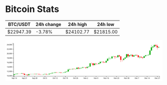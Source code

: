 # Bitcoin Stats

BTC/USDT|24h change|24h high|24h low|
|---|---|---|---|
|$22947.39|-3.78%|$24102.77|$21815.00|

<img src="./chart.svg">
